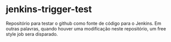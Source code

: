 # jenkins-trigger-test
Repositório para testar o github como fonte de código para o Jenkins. Em outras palavras, quando houver uma modificação neste repositório, um free style job sera disparado.
